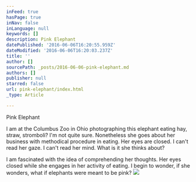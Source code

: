 ```yaml
---
inFeed: true
hasPage: true
inNav: false
inLanguage: null
keywords: []
description: Pink Elephant
datePublished: '2016-06-06T16:20:55.959Z'
dateModified: '2016-06-06T16:20:03.237Z'
title: ''
author: []
sourcePath: _posts/2016-06-06-pink-elephant.md
authors: []
publisher: null
starred: false
url: pink-elephant/index.html
_type: Article

---
```

Pink Elephant

I am at the Columbus Zoo in Ohio photographing this elephant eating hay, straw, stromboli? I'm not quite sure. Nonetheless she goes about her business with methodical procedure in eating. Her eyes are closed. I can't read her gaze. I can't read her mind. What is it she thinks about? 

I am fascinated with the idea of comprehending her thoughts. Her eyes closed while she engages in her activity of eating. I begin to wonder, if she wonders, what if elephants were meant to be pink? ![](https://the-grid-user-content.s3-us-west-2.amazonaws.com/b114ffb6-6071-4244-b118-434717a3091b.jpg)